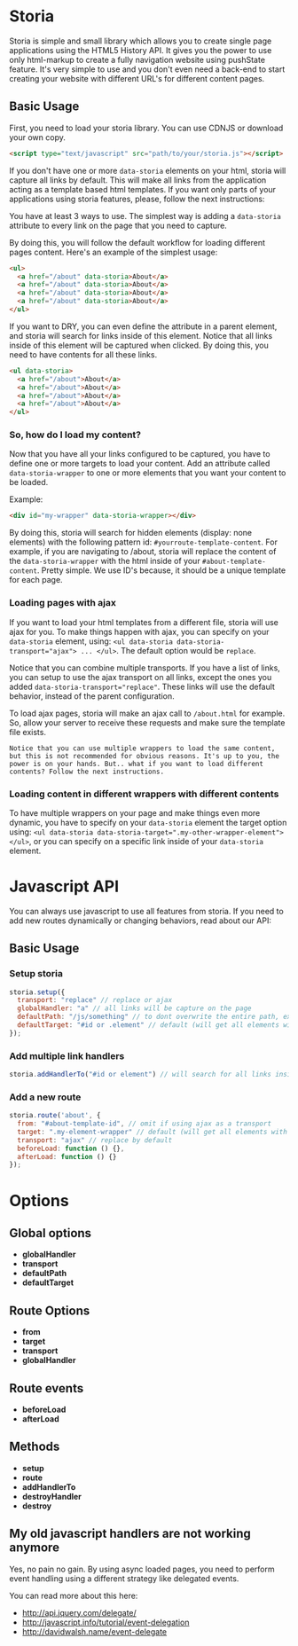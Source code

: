 # Storia
Storia is simple and small library which allows you to create single page applications using the HTML5 History API. It gives you the power to use only html-markup to create a fully navigation website using pushState feature. It's very simple to use and you don't even need a back-end to start creating your website with different URL's for different content pages.

## Basic Usage
First, you need to load your storia library. You can use CDNJS or download your own copy.
```html
<script type="text/javascript" src="path/to/your/storia.js"></script>
```

If you don't have one or more ```data-storia``` elements on your html, storia will capture all links by default. This will make all links from the application acting as a template based html templates. If you want only parts of your applications using storia features, please, follow the next instructions:

You have at least 3 ways to use. The simplest way is adding a ```data-storia``` attribute to every link on the page that you need to capture.

By doing this, you will follow the default workflow for loading different pages content. Here's an example of the simplest usage:

```html
<ul>
  <a href="/about" data-storia>About</a>
  <a href="/about" data-storia>About</a>
  <a href="/about" data-storia>About</a>
  <a href="/about" data-storia>About</a>
</ul>
```

If you want to DRY, you can even define the attribute in a parent element, and storia will search for links inside of this element. Notice that all links inside of this element will be captured when clicked. By doing this, you need to have contents for all these links.

```html
<ul data-storia>
  <a href="/about">About</a>
  <a href="/about">About</a>
  <a href="/about">About</a>
  <a href="/about">About</a>
</ul>
```

### So, how do I load my content?
Now that you have all your links configured to be captured, you have to define one or more targets to load your content. Add an attribute called ```data-storia-wrapper``` to one or more elements that you want your content to be loaded.

Example:

```html
<div id="my-wrapper" data-storia-wrapper></div>
```

By doing this, storia will search for hidden elements (display: none elements) with the following pattern id: ```#yourroute-template-content```. For example, if you are navigating to /about, storia will replace the content of the ```data-storia-wrapper``` with the html inside of your ```#about-template-content```. Pretty simple. We use ID's because, it should be a unique template for each page.

### Loading pages with ajax
If you want to load your html templates from a  different file, storia will use ajax for you. To make things happen with ajax, you can specify on your ```data-storia``` element, using: ```<ul data-storia data-storia-transport="ajax"> ... </ul>```. The default option would be ```replace```.

Notice that you can combine multiple transports. If you have a list of links, you can setup to use the ajax transport on all links, except the ones you added ```data-storia-transport="replace"```. These links will use the default behavior, instead of the parent configuration.

To load ajax pages, storia will make an ajax call to ```/about.html``` for example. So, allow your server to receive these requests and make sure the template file exists.

```Notice that you can use multiple wrappers to load the same content, but this is not recommended for obvious reasons. It's up to you, the power is on your hands. But.. what if you want to load different contents? Follow the next instructions.```

### Loading content in different wrappers with different contents
To have multiple wrappers on your page and make things even more dynamic, you have to specify on your ```data-storia``` element the target option using: ```<ul data-storia data-storia-target=".my-other-wrapper-element"></ul>```, or you can specify on a specific link inside of your ```data-storia``` element.

# Javascript API
You can always use javascript to use all features from storia. If you need to add new routes dynamically or changing behaviors, read about our API:

## Basic Usage
### Setup storia
```javascript
storia.setup({
  transport: "replace" // replace or ajax
  globalHandler: "a" // all links will be capture on the page
  defaultPath: "/js/something" // to dont overwrite the entire path, ex: localhost/projects/storia/PATH, will just change PATH
  defaultTarget: "#id or .element" // default (will get all elements with the attribute data-storia-wrapper)
});
```

### Add multiple link handlers
```javascript
storia.addHandlerTo("#id or element") // will search for all links inside of that element. Good for multiple parts of the page
```

### Add a new route
```javascript
storia.route('about', {
  from: "#about-template-id", // omit if using ajax as a transport
  target: ".my-element-wrapper" // default (will get all elements with the attribute data-storia-wrapper)
  transport: "ajax" // replace by default
  beforeLoad: function () {},
  afterLoad: function () {}
});
```

# Options
## Global options
* **globalHandler** 
* **transport** 
* **defaultPath** 
* **defaultTarget** 

## Route Options
* **from**
* **target**
* **transport**
* **globalHandler** 

## Route events
* **beforeLoad** 
* **afterLoad** 

## Methods 
* **setup**
* **route**
* **addHandlerTo**
* **destroyHandler**
* **destroy** 

## My old javascript handlers are not working anymore
Yes, no pain no gain. By using async loaded pages, you need to perform event handling using a different strategy like delegated events.

You can read more about this here:

* http://api.jquery.com/delegate/
* http://javascript.info/tutorial/event-delegation
* http://davidwalsh.name/event-delegate
